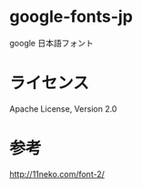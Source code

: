 # google-fonts-jp
google 日本語フォント

# ライセンス
Apache License, Version 2.0

# 参考
http://11neko.com/font-2/
